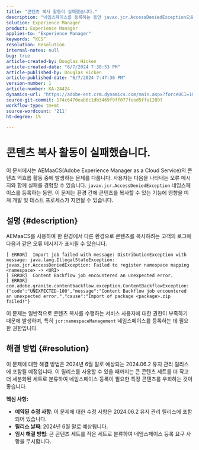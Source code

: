 ```yaml
---
title: "콘텐츠 복사 활동이 실패했습니다."
description: "네임스페이스를 등록하는 동안 javax.jcr.AccessDeniedException으로 콘텐츠 역류 작업이 실패합니다."
solution: Experience Manager
product: Experience Manager
applies-to: "Experience Manager"
keywords: “KCS”
resolution: Resolution
internal-notes: null
bug: true
article-created-by: Douglas Hicken
article-created-date: "6/7/2024 7:38:53 PM"
article-published-by: Douglas Hicken
article-published-date: "6/7/2024 7:47:36 PM"
version-number: 1
article-number: KA-24424
dynamics-url: "https://adobe-ent.crm.dynamics.com/main.aspx?forceUCI=1&pagetype=entityrecord&etn=knowledgearticle&id=e177a68b-0525-ef11-840b-6045bd02b206"
source-git-commit: 174c6470eab6c1db3469f9ff077feed5ffa12897
workflow-type: tm+mt
source-wordcount: '211'
ht-degree: 1%

---
```


# 콘텐츠 복사 활동이 실패했습니다.


이 문서에서는 AEMaaCS(Adobe Experience Manager as a Cloud Service)의 콘텐츠 역흐름 활동 중에 발생하는 문제를 다룹니다. 사용자는 다음을 나타내는 오류 메시지와 함께 실패를 경험할 수 있습니다. `javax.jcr.AccessDeniedException` 네임스페이스를 등록하는 동안. 이 문제는 환경 간에 콘텐츠를 복사할 수 있는 기능에 영향을 미쳐 개발 및 테스트 프로세스가 지연될 수 있습니다.

## 설명 {#description}


AEMaaCS를 사용하여 한 환경에서 다른 환경으로 콘텐츠를 복사하려는 고객의 로그에 다음과 같은 오류 메시지가 표시될 수 있습니다.


```plaintext
[ ERROR]  Import job failed with message: DistributionException with message: java.lang.IllegalStateException: javax.jcr.AccessDeniedException: Failed to register namespace mapping <namespace> -> <URI>
[ ERROR]  Content Backflow job encountered an unexpected error.
[ ERROR]  com.adobe.granite.contentbackflow.exception.ContentBackflowException: {"code":"UNEXPECTED-100","message":"Content Backflow job encountered an unexpected error.","cause":"Import of package <package>.zip failed!"}
```


이 문제는 일반적으로 콘텐츠 복사를 수행하는 서비스 사용자에 대한 권한이 부족하기 때문에 발생하며, 특히 `jcr:namespaceManagement` 네임스페이스를 등록하는 데 필요한 권한입니다.


## 해결 방법 {#resolution}


이 문제에 대한 해결 방법은 2024년 6월 말로 예상되는 2024.06.2 유지 관리 릴리스에 포함될 예정입니다. 이 릴리스를 사용할 수 있을 때까지는 큰 콘텐츠 세트를 더 작고 더 세분화된 세트로 분류하여 네임스페이스 등록이 필요한 특정 콘텐츠를 우회하는 것이 좋습니다.

<b>핵심 사항:</b>

- <b>예약된 수정 사항</b>: 이 문제에 대한 수정 사항은 2024.06.2 유지 관리 릴리스에 포함되어 있습니다.
- <b>릴리스 날짜</b>: 2024년 6월 말로 예상됩니다.
- <b>임시 해결 방법</b>: 큰 콘텐츠 세트를 작은 세트로 분류하여 네임스페이스 등록 요구 사항을 무시합니다.

